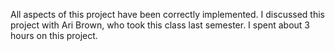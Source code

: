 All aspects of this project have been correctly implemented.
I discussed this project with Ari Brown, who took this class last semester.
I spent about 3 hours on this project.
